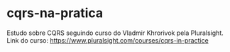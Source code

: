 # cqrs-na-pratica
Estudo sobre CQRS seguindo curso do Vladmir Khrorivok pela Pluralsight.
Link do curso: https://www.pluralsight.com/courses/cqrs-in-practice
